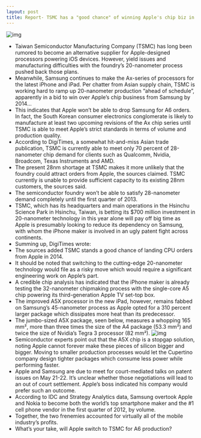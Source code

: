```yaml
---
layout: post
title: Report- TSMC has a "good chance" of winning Apple's chip biz in 2014
---
```

![img](http://media.idownloadblog.com/wp-content/uploads/2011/12/A6-Chip.jpg)
* Taiwan Semiconductor Manufacturing Company (TSMC) has long been rumored to become an alternative supplier for Apple-designed processors powering iOS devices. However, yield issues and manufacturing difficulties with the foundry’s 20-nanometer process pushed back those plans.
* Meanwhile, Samsung continues to make the Ax-series of processors for the latest iPhone and iPad. Per chatter from Asian supply chain, TSMC is working hard to ramp up 20-nanometer production “ahead of schedule”, apparently in a bid to win over Apple’s chip business from Samsung by 2014…
* This indicates that Apple won’t be able to drop Samsung for A6 orders. In fact, the South Korean consumer electronics conglomerate is likely to manufacture at least two upcoming revisions of the Ax chip series until TSMC is able to meet Apple’s strict standards in terms of volume and production quality.
* According to DigiTimes, a somewhat hit-and-miss Asian trade publication, TSMC is currently able to meet only 70 percent of 28-nanometer chip demand for clients such as Qualcomm, Nvidia, Broadcom, Texas Instruments and AMD.
* The present 28nm shortage at TSMC makes it more unlikely that the foundry could attract orders from Apple, the sources claimed. TSMC currently is unable to provide sufficient capacity to its existing 28nm customers, the sources said.
* The semiconductor foundry won’t be able to satisfy 28-nanometer demand completely until the first quarter of 2013.
* TSMC, which has its headquarters and main operations in the Hsinchu Science Park in Hsinchu, Taiwan, is betting its $700 million investment in 20-nanometer technology in this year alone will pay off big time as Apple is presumably looking to reduce its dependency on Samsung, with whom the iPhone maker is involved in an ugly patent fight across continents.
* Summing up, DigiTimes wrote:
* The sources added TSMC stands a good chance of landing CPU orders from Apple in 2014.
* It should be noted that switching to the cutting-edge 20-nanometer technology would file as a risky move which would require a significant engineering work on Apple’s part.
* A credible chip analysis has indicated that the iPhone maker is already testing the 32-nanometer chipmaking process with the single-core A5 chip powering its third-generation Apple TV set-top box.
* The improved A5X processor in the new iPad, however, remains fabbed on Samsung’s 45-nanometer process as Apple opted for a 310 percent larger package which dissipates more heat than its predecessor.
* The jumbo-sized A5X package, seen below, measures a whopping 165 mm², more than three times the size of the A4 package (53.3 mm²) and twice the size of Nvidia’s Tegra 3 processor (82 mm²).
![img](http://media.idownloadblog.com/wp-content/uploads/2012/03/Chipworks-A5X-floorplan-001.jpg)
* Semiconductor experts point out that the A5X chip is a stopgap solution, noting Apple cannot forever make these pieces of silicon bigger and bigger. Moving to smaller production processes would let the Cupertino company design tighter packages which consume less power while performing faster.
* Apple and Samsung are due to meet for court-mediated talks on patent issues on May 21-22. It’s unclear whether those negotiations will lead to an out of court settlement. Apple’s boss indicated his company would prefer such an outcome.
* According to IDC and Strategy Analytics data, Samsung overtook Apple and Nokia to become both the world’s top smartphone maker and the #1 cell phone vendor in the first quarter of 2012, by volume.
* Together, the two frenemies accounted for virtually all of the mobile industry’s profits.
* What’s your take, will Apple switch to TSMC for A6 production?


